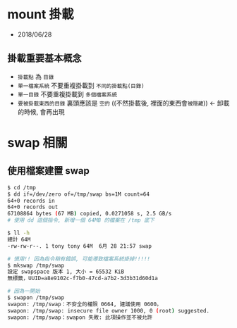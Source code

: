 # mount 掛載
- 2018/06/28

## 掛載重要基本概念

- `掛載點` 為 `目錄`
- `單一檔案系統` 不要重複掛載到 `不同的掛載點(目錄)`
- `單一目錄` 不要重複掛載到 `多個檔案系統`
- `要被掛載東西的目錄` 裏頭應該是 `空的` ((不然掛載後, 裡面的東西會`被隱藏`))  <- 卸載的時候, 會再出現





# swap 相關


## 使用檔案建置 swap

```sh
$ cd /tmp 
$ dd if=/dev/zero of=/tmp/swap bs=1M count=64
64+0 records in
64+0 records out
67108864 bytes (67 MB) copied, 0.0271058 s, 2.5 GB/s
# 使用 dd 這個指令, 新增一個 64MB 的檔案在 /tmp 底下

$ ll -h
總計 64M
-rw-rw-r--. 1 tony tony 64M  6月 28 21:57 swap

# 慎用!! 因為指令稍有錯誤, 可能導致檔案系統掛掉!!!!!
$ mkswap /tmp/swap
設定 swapspace 版本 1, 大小 = 65532 KiB
無標籤，UUID=a8e9102c-f7b0-47cd-a7b2-3d3b31d60d1a

# 因為一開始
$ swapon /tmp/swap
swapon: /tmp/swap：不安全的權限 0664, 建議使用 0600。
swapon: /tmp/swap: insecure file owner 1000, 0 (root) suggested.
swapon: /tmp/swap：swapon 失敗: 此項操作並不被允許
```